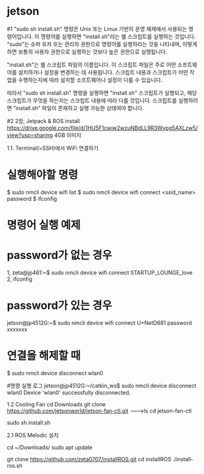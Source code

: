 # jetson
#1 "sudo sh install.sh" 명령은 Unix 또는 Linux 기반의 운영 체제에서 사용되는 명령어입니다. 이 명령어를 실행하면 "install.sh"라는 쉘 스크립트를 실행하는 것입니다. "sudo"는 슈퍼 유저 또는 관리자 권한으로 명령어를 실행하라는 것을 나타내며, 이렇게 하면 보통의 사용자 권한으로 실행하는 것보다 높은 권한으로 실행됩니다.

"install.sh"는 쉘 스크립트 파일의 이름입니다. 이 스크립트 파일은 주로 어떤 소프트웨어를 설치하거나 설정을 변경하는 데 사용됩니다. 스크립트 내용과 스크립트가 어떤 작업을 수행하는지에 따라 설치할 소프트웨어나 설정이 다를 수 있습니다.

따라서 "sudo sh install.sh" 명령을 실행하면 "install.sh" 스크립트가 실행되고, 해당 스크립트가 무엇을 하는지는 스크립트 내용에 따라 다를 것입니다. 스크립트를 실행하려면 "install.sh" 파일이 존재하고 실행 가능한 상태여야 합니다.

#2 2장, Jetpack & ROS install
https://drive.google.com/file/d/1HU5F1cwiw2wzuNBdLL9R3Wvpg5AXLzw5/view?usp=sharing 4GB 이미지

1.1. Terminal(=SSH)에서 WiFi 연결하기

# 실행해야할 명령
$ sudo nmcli device wifi list
$ sudo nmcli device wifi connect <ssid_name> password <password>
$ ifconfig

# 명령어 실행 예제
# password가 없는 경우
1, zeta@jp461:~$ sudo nmcli device wifi connect STARTUP_LOUNGE_love
2, ifconfig
# password가 있는 경우
jetson@jp4512G:~$ sudo nmcli device wifi connect U+NetD681 password xxxxxxx

# 연결을 해제할 때
$ sudo nmcli device disconnect wlan0

#명령 실행 로그
jetson@jp4512G:~/catkin_ws$ sudo nmcli device disconnect wlan0
Device 'wlan0' successfully disconnected.

1.2 Cooling Fan
cd Downloads
git clone https://github.com/jetsonworld/jetson-fan-ctl.git  --->ls
cd jetson-fan-ctl

sudo sh install.sh

2.1 ROS Melodic 설치

cd ~/Downloads/
sudo apt update

git clone https://github.com/zeta0707/installROS.git
cd installROS
./install-ros.sh













